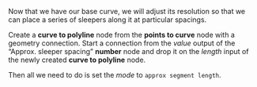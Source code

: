 Now that we have our base curve, we will adjust its resolution so that we can place a series of sleepers along it at particular spacings.

Create a **curve to polyline** node from the **points to curve** node with a geometry connection. Start a connection from the _value_ output of the “Approx. sleeper spacing” **number** node and drop it on the _length_ input of the newly created **curve to polyline** node.

Then all we need to do is set the _mode_ to `approx segment length`.